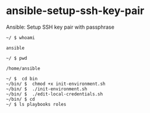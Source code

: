 # ansible-setup-ssh-key-pair
Ansible: Setup SSH key pair with passphrase
```
~/ $ whoami

ansible

~/ $ pwd

/home/ansible

~/ $  cd bin
~/bin/ $  chmod +x init-environment.sh
~/bin/ $  ./init-environment.sh
~/bin/ $  ./edit-local-credentials.sh
~/bin/ $ cd
~/ $ ls playbooks roles
```
